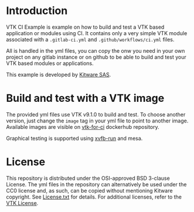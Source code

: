 Introduction
============
VTK CI Example is example on how to build and test a VTK based application or modules using CI.
It contains only a very simple VTK module associated with a `.gitlab-ci.yml` and `.github/workflows/ci.yml` files.

All is handled in the yml files, you can copy the onw you need in your own project
on any gitlab instance or on github to be able to build and test your VTK based modules or applications.

This example is developed by [Kitware SAS][].

[Kitware SAS]: https://www.kitware.eu

Build and test with a VTK image
====================================
The provided yml files use VTK v9.1.0 to build and test.
To choose another version, just change the `image` tag in your yml file to point to another image.
Available images are visible on [vtk-for-ci][] dockerhub repository.

Graphical testing is supported using [xvfb-run][] and mesa.

[vtk-for-ci]: https://hub.docker.com/r/kitware/vtk-for-ci
[xvfb-run]: https://en.wikipedia.org/wiki/Xvfb

License
=======

This repository is distributed under the OSI-approved BSD 3-clause License.
The yml files in the repository can alternatively be used under the CC0 license
and, as such, can be copied without mentioning Kitware copyright.
See [License.txt][] for details. For additional licenses, refer to the
[VTK License][].

[License.txt]: License.txt
[VTK License]: https://vtk.org/about/#license
